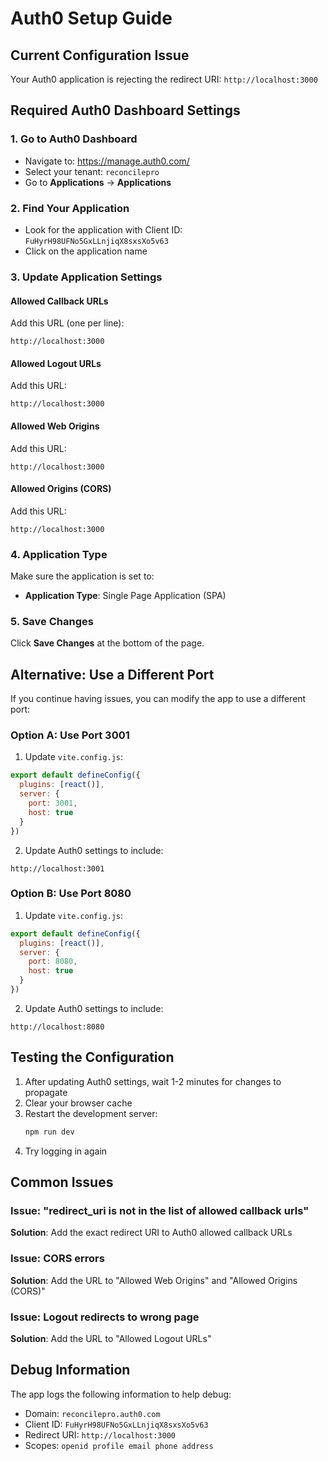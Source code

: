 # Auth0 Setup Guide

## Current Configuration Issue

Your Auth0 application is rejecting the redirect URI: `http://localhost:3000`

## Required Auth0 Dashboard Settings

### 1. Go to Auth0 Dashboard
- Navigate to: https://manage.auth0.com/
- Select your tenant: `reconcilepro`
- Go to **Applications** → **Applications**

### 2. Find Your Application
- Look for the application with Client ID: `FuHyrH98UFNo5GxLLnjiqX8sxsXo5v63`
- Click on the application name

### 3. Update Application Settings

#### **Allowed Callback URLs**
Add this URL (one per line):
```
http://localhost:3000
```

#### **Allowed Logout URLs**
Add this URL:
```
http://localhost:3000
```

#### **Allowed Web Origins**
Add this URL:
```
http://localhost:3000
```

#### **Allowed Origins (CORS)**
Add this URL:
```
http://localhost:3000
```

### 4. Application Type
Make sure the application is set to:
- **Application Type**: Single Page Application (SPA)

### 5. Save Changes
Click **Save Changes** at the bottom of the page.

## Alternative: Use a Different Port

If you continue having issues, you can modify the app to use a different port:

### Option A: Use Port 3001
1. Update `vite.config.js`:
```javascript
export default defineConfig({
  plugins: [react()],
  server: {
    port: 3001,
    host: true
  }
})
```

2. Update Auth0 settings to include:
```
http://localhost:3001
```

### Option B: Use Port 8080
1. Update `vite.config.js`:
```javascript
export default defineConfig({
  plugins: [react()],
  server: {
    port: 8080,
    host: true
  }
})
```

2. Update Auth0 settings to include:
```
http://localhost:8080
```

## Testing the Configuration

1. After updating Auth0 settings, wait 1-2 minutes for changes to propagate
2. Clear your browser cache
3. Restart the development server:
   ```bash
   npm run dev
   ```
4. Try logging in again

## Common Issues

### Issue: "redirect_uri is not in the list of allowed callback urls"
**Solution**: Add the exact redirect URI to Auth0 allowed callback URLs

### Issue: CORS errors
**Solution**: Add the URL to "Allowed Web Origins" and "Allowed Origins (CORS)"

### Issue: Logout redirects to wrong page
**Solution**: Add the URL to "Allowed Logout URLs"

## Debug Information

The app logs the following information to help debug:
- Domain: `reconcilepro.auth0.com`
- Client ID: `FuHyrH98UFNo5GxLLnjiqX8sxsXo5v63`
- Redirect URI: `http://localhost:3000`
- Scopes: `openid profile email phone address` 